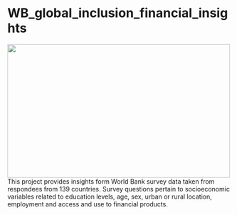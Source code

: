 # WB_global_inclusion_financial_insights
<img src="https://www.istockphoto.com/photo/a-world-map-consisting-of-thousands-of-connected-people-3d-illustration-gm1334086618-416343414?phrase=global+diversity+and+inclusion&searchscope=image%2Cfilm=" width="500" height="300">
This project provides insights form World Bank survey data taken from respondees from 139 countries.
Survey questions pertain to socioeconomic variables related to education levels, age, sex, urban or rural location, employment and access and use to financial products.
